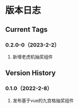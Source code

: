 # 版本日志

## Current Tags

### 0.2.0-0（2023-2-2）

1. 新增老虎机抽奖组件

## Version History

### 0.1.0（2022-2-8）

1. 发布基于vue的九宫格抽奖组件
